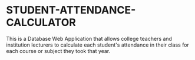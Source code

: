 # STUDENT-ATTENDANCE-CALCULATOR
This is a Database Web Application that allows college teachers and institution lecturers to calculate each student's attendance in their class for each course or subject they took that year.
